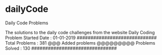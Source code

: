 # dailyCode
Daily Code Problems


The solutions to the daily code challenges from the website Daily Coding Problem
Started Date : 01-01-2019
#############################
Total Problems : 381
@@@ Added problems  @@@@@@@@@
Problems  Solved : 130
###############################
